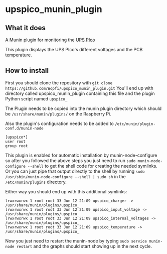 # upspico_munin_plugin
## What it does

A Munin plugin for monitoring the [UPS PIco](http://http://pimodules.com/)

This plugin displays the UPS PIco's different voltages and the PCB temperature.

## How to install

First you should clone the repository with
`git clone https://github.com/Wopfi/upspico_munin_plugin.git`
You'll end up with directory called upspico_munin_plugin containing this file and the plugin Python script named `upspico_`

The Plugin needs to be copied into the munin plugin directory which should be
`/usr/share/munin/plugins/`
on the Raspberry Pi.

Also the plugin's configuration needs to be added to
`/etc/munin/plugin-conf.d/munin-node`
```
[upspico*]
user root
group root
```

This plugin is enabled for automatic installation by munin-node-configure so after you followed the above steps you just need to run
`sudo munin-node-configure --shell` to get the shell code for creating the needed symlinks. Or you can just pipe that output directly to the shell by running
`sudo /usr/sbin/munin-node-configure --shell | sudo sh` in the `/etc/munin/plugins` directory.

Either way you should end up with this additional symlinks:
```
lrwxrwxrwx 1 root root 33 Jun 12 21:09 upspico_charger -> /usr/share/munin/plugins/upspico_
lrwxrwxrwx 1 root root 33 Jun 12 21:09 upspico_input_voltage -> /usr/share/munin/plugins/upspico_
lrwxrwxrwx 1 root root 33 Jun 12 21:09 upspico_internal_voltages -> /usr/share/munin/plugins/upspico_
lrwxrwxrwx 1 root root 33 Jun 12 21:09 upspico_temperature -> /usr/share/munin/plugins/upspico_
```
Now you just need to restart the munin-node by typing
`sudo service munin-node restart`
and the graphs should start showing up in the next cycle.
